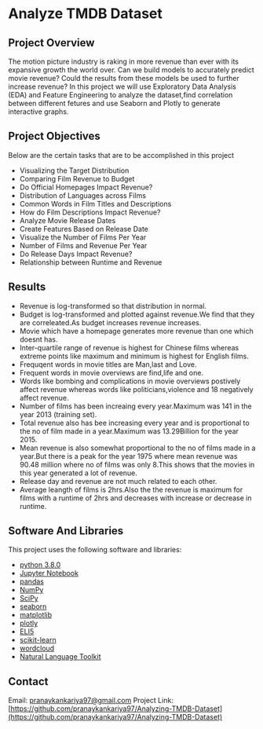 
# Analyze TMDB Dataset

## Project Overview
The motion picture industry is raking in more revenue than ever with its expansive growth the world over.
Can we build models to accurately predict movie revenue? Could the results from these models be used to further increase revenue?
In this project we will use Exploratory Data Analysis (EDA) and Feature Engineering to analyze the dataset,find correlation between
different fetures and use Seaborn and Plotly to generate interactive graphs.

## Project Objectives
Below are the certain tasks that are to be accomplished in this project
* Visualizing the Target Distribution
* Comparing Film Revenue to Budget
* Do Official Homepages Impact Revenue?
* Distribution of Languages across Films
* Common Words in Film Titles and Descriptions
* How do Film Descriptions Impact Revenue?
* Analyze Movie Release Dates
* Create Features Based on Release Date
* Visualize the Number of Films Per Year
* Number of Films and Revenue Per Year
* Do Release Days Impact Revenue?
* Relationship between Runtime and Revenue

## Results
* Revenue is log-transformed so that distribution in normal.
* Budget is log-transformed and plotted against revenue.We find that they are correleated.As budget increases revenue increases.
* Movie which have a homepage generates more revenue than one which doesnt has.
* Inter-quartile range of revenue is highest for Chinese films  whereas extreme points like maximum and minimum is highest for English films.
* Frequqent words in movie titles are Man,last and Love.
* Frequent words in movie overviews are find,life and one.
* Words like bombing and complications in movie overviews postively affect revenue whereas words like politicians,violence and 18     negatively affect revenue.
* Number of films has been increaing every year.Maximum was 141 in the year 2013 (training set).
* Total revenue also has bee increasing every year and is proportional to the no of film made in a year.Maximum was 13.29Billion for the year 2015.
* Mean revenue is also somewhat proportional to the no of films made in a year.But there is a peak for the year 1975 where mean revenue was 90.48 million where no of films was only 8.This shows that the movies in this year generated a lot of revenue.
* Release day and revenue are not much related to each other.
* Average leangth of films is 2hrs.Also the the revenue is maximum for films with a runtime of 2hrs and decreases with increase or decrease in runtime.

## Software And Libraries
This project uses the following software and libraries:
* [python 3.8.0](https://www.python.org/downloads/release/python-380/)
* [Jupyter Notebook](https://jupyter.org/)
* [pandas](https://pandas.pydata.org/)
* [NumPy](https://numpy.org/)
* [SciPy](https://www.scipy.org/)
* [seaborn](https://seaborn.pydata.org/)
* [matplotlib](https://matplotlib.org/)
* [plotly](https://plotly.com/)
* [ELI5](https://eli5.readthedocs.io/en/latest/)
* [scikit-learn](https://scikit-learn.org/stable/)
* [wordcloud](https://pypi.org/project/wordcloud/)
* [Natural Language Toolkit](https://www.nltk.org/)

## Contact
Email: pranaykankariya97@gmail.com
Project Link: [https://github.com/pranaykankariya97/Analyzing-TMDB-Dataset](https://github.com/pranaykankariya97/Analyzing-TMDB-Dataset)


